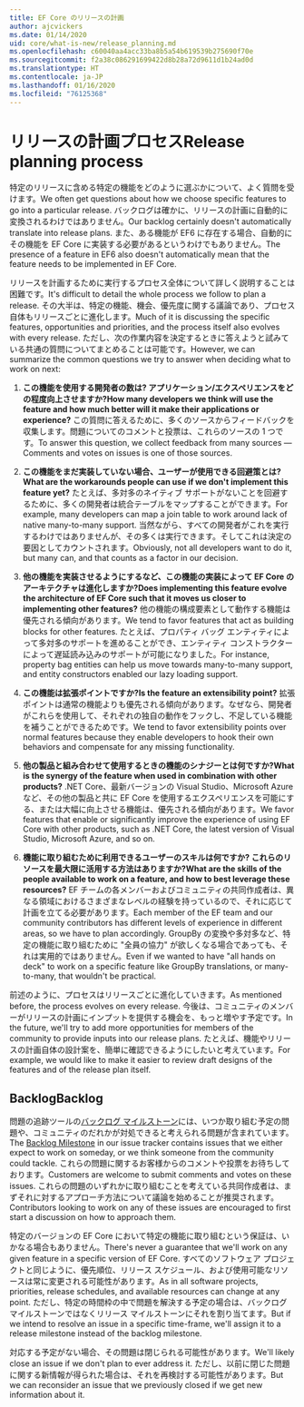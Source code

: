 ```yaml
---
title: EF Core のリリースの計画
author: ajcvickers
ms.date: 01/14/2020
uid: core/what-is-new/release_planning.md
ms.openlocfilehash: c60040aa4acc33ba8b5a54b619539b275690f70e
ms.sourcegitcommit: f2a38c086291699422d8b28a72d9611d1b24ad0d
ms.translationtype: HT
ms.contentlocale: ja-JP
ms.lasthandoff: 01/16/2020
ms.locfileid: "76125368"
---
```

# <a name="release-planning-process"></a><span data-ttu-id="68ff7-102">リリースの計画プロセス</span><span class="sxs-lookup"><span data-stu-id="68ff7-102">Release planning process</span></span>

<span data-ttu-id="68ff7-103">特定のリリースに含める特定の機能をどのように選ぶかについて、よく質問を受けます。</span><span class="sxs-lookup"><span data-stu-id="68ff7-103">We often get questions about how we choose specific features to go into a particular release.</span></span>
<span data-ttu-id="68ff7-104">バックログは確かに、リリースの計画に自動的に変換されるわけではありません。</span><span class="sxs-lookup"><span data-stu-id="68ff7-104">Our backlog certainly doesn't automatically translate into release plans.</span></span>
<span data-ttu-id="68ff7-105">また、ある機能が EF6 に存在する場合、自動的にその機能を EF Core に実装する必要があるというわけでもありません。</span><span class="sxs-lookup"><span data-stu-id="68ff7-105">The presence of a feature in EF6 also doesn't automatically mean that the feature needs to be implemented in EF Core.</span></span>

<span data-ttu-id="68ff7-106">リリースを計画するために実行するプロセス全体について詳しく説明することは困難です。</span><span class="sxs-lookup"><span data-stu-id="68ff7-106">It's difficult to detail the whole process we follow to plan a release.</span></span>
<span data-ttu-id="68ff7-107">その大半は、特定の機能、機会、優先度に関する議論であり、プロセス自体もリリースごとに進化します。</span><span class="sxs-lookup"><span data-stu-id="68ff7-107">Much of it is discussing the specific features, opportunities and priorities, and the process itself also evolves with every release.</span></span>
<span data-ttu-id="68ff7-108">ただし、次の作業内容を決定するときに答えようと試みている共通の質問についてまとめることは可能です。</span><span class="sxs-lookup"><span data-stu-id="68ff7-108">However, we can summarize the common questions we try to answer when deciding what to work on next:</span></span>

1. <span data-ttu-id="68ff7-109">**この機能を使用する開発者の数は? アプリケーション/エクスペリエンスをどの程度向上させますか?**</span><span class="sxs-lookup"><span data-stu-id="68ff7-109">**How many developers we think will use the feature and how much better will it make their applications or experience?**</span></span> <span data-ttu-id="68ff7-110">この質問に答えるために、多くのソースからフィードバックを収集します。問題についてのコメントと投票は、これらのソースの 1 つです。</span><span class="sxs-lookup"><span data-stu-id="68ff7-110">To answer this question, we collect feedback from many sources — Comments and votes on issues is one of those sources.</span></span>

2. <span data-ttu-id="68ff7-111">**この機能をまだ実装していない場合、ユーザーが使用できる回避策とは?**</span><span class="sxs-lookup"><span data-stu-id="68ff7-111">**What are the workarounds people can use if we don't implement this feature yet?**</span></span> <span data-ttu-id="68ff7-112">たとえば、多対多のネイティブ サポートがないことを回避するために、多くの開発者は統合テーブルをマップすることができます。</span><span class="sxs-lookup"><span data-stu-id="68ff7-112">For example, many developers can map a join table to work around lack of native many-to-many support.</span></span> <span data-ttu-id="68ff7-113">当然ながら、すべての開発者がこれを実行するわけではありませんが、その多くは実行できます。そしてこれは決定の要因としてカウントされます。</span><span class="sxs-lookup"><span data-stu-id="68ff7-113">Obviously, not all developers want to do it, but many can, and that counts as a factor in our decision.</span></span>

3. <span data-ttu-id="68ff7-114">**他の機能を実装させるようにするなど、この機能の実装によって EF Core のアーキテクチャは進化しますか?**</span><span class="sxs-lookup"><span data-stu-id="68ff7-114">**Does implementing this feature evolve the architecture of EF Core such that it moves us closer to implementing other features?**</span></span> <span data-ttu-id="68ff7-115">他の機能の構成要素として動作する機能は優先される傾向があります。</span><span class="sxs-lookup"><span data-stu-id="68ff7-115">We tend to favor features that act as building blocks for other features.</span></span> <span data-ttu-id="68ff7-116">たとえば、プロパティ バッグ エンティティによって多対多のサポートを進めることができ、エンティティ コンストラクターによって遅延読み込みのサポートが可能になりました。</span><span class="sxs-lookup"><span data-stu-id="68ff7-116">For instance, property bag entities can help us move towards many-to-many support, and entity constructors enabled our lazy loading support.</span></span>

4. <span data-ttu-id="68ff7-117">**この機能は拡張ポイントですか?**</span><span class="sxs-lookup"><span data-stu-id="68ff7-117">**Is the feature an extensibility point?**</span></span> <span data-ttu-id="68ff7-118">拡張ポイントは通常の機能よりも優先される傾向があります。なぜなら、開発者がこれらを使用して、それぞれの独自の動作をフックし、不足している機能を補うことができるためです。</span><span class="sxs-lookup"><span data-stu-id="68ff7-118">We tend to favor extensibility points over normal features because they enable developers to hook their own behaviors and compensate for any missing functionality.</span></span>

5. <span data-ttu-id="68ff7-119">**他の製品と組み合わせて使用するときの機能のシナジーとは何ですか?**</span><span class="sxs-lookup"><span data-stu-id="68ff7-119">**What is the synergy of the feature when used in combination with other products?**</span></span> <span data-ttu-id="68ff7-120">.NET Core、最新バージョンの Visual Studio、Microsoft Azure など、その他の製品と共に EF Core を使用するエクスペリエンスを可能にする、または大幅に向上させる機能は、優先される傾向があります。</span><span class="sxs-lookup"><span data-stu-id="68ff7-120">We favor features that enable or significantly improve the experience of using EF Core with other products, such as .NET Core, the latest version of Visual Studio, Microsoft Azure, and so on.</span></span>

6. <span data-ttu-id="68ff7-121">**機能に取り組むために利用できるユーザーのスキルは何ですか? これらのリソースを最大限に活用する方法はありますか?**</span><span class="sxs-lookup"><span data-stu-id="68ff7-121">**What are the skills of the people available to work on a feature, and how to best leverage these resources?**</span></span> <span data-ttu-id="68ff7-122">EF チームの各メンバーおよびコミュニティの共同作成者は、異なる領域におけるさまざまなレベルの経験を持っているので、それに応じて計画を立てる必要があります。</span><span class="sxs-lookup"><span data-stu-id="68ff7-122">Each member of the EF team and our community contributors has different levels of experience in different areas, so we have to plan accordingly.</span></span> <span data-ttu-id="68ff7-123">GroupBy の変換や多対多など、特定の機能に取り組むために "全員の協力" が欲しくなる場合であっても、それは実用的ではありません。</span><span class="sxs-lookup"><span data-stu-id="68ff7-123">Even if we wanted to have "all hands on deck" to work on a specific feature like GroupBy translations, or many-to-many, that wouldn't be practical.</span></span>

<span data-ttu-id="68ff7-124">前述のように、プロセスはリリースごとに進化していきます。</span><span class="sxs-lookup"><span data-stu-id="68ff7-124">As mentioned before, the process evolves on every release.</span></span>
<span data-ttu-id="68ff7-125">今後は、コミュニティのメンバーがリリースの計画にインプットを提供する機会を、もっと増やす予定です。</span><span class="sxs-lookup"><span data-stu-id="68ff7-125">In the future, we'll try to add more opportunities for members of the community to provide inputs into our release plans.</span></span>
<span data-ttu-id="68ff7-126">たとえば、機能やリリースの計画自体の設計案を、簡単に確認できるようにしたいと考えています。</span><span class="sxs-lookup"><span data-stu-id="68ff7-126">For example, we would like to make it easier to review draft designs of the features and of the release plan itself.</span></span>

## <a name="backlog"></a><span data-ttu-id="68ff7-127">Backlog</span><span class="sxs-lookup"><span data-stu-id="68ff7-127">Backlog</span></span>

<span data-ttu-id="68ff7-128">問題の追跡ツールの[バックログ マイルストーン](https://github.com/aspnet/EntityFrameworkCore/issues?q=is%3Aopen+is%3Aissue+milestone%3ABacklog+sort%3Areactions-%2B1-desc)には、いつか取り組む予定の問題や、コミュニティのだれかが対処できると考えられる問題が含まれています。</span><span class="sxs-lookup"><span data-stu-id="68ff7-128">The [Backlog Milestone](https://github.com/aspnet/EntityFrameworkCore/issues?q=is%3Aopen+is%3Aissue+milestone%3ABacklog+sort%3Areactions-%2B1-desc) in our issue tracker contains issues that we either expect to work on someday, or we think someone from the community could tackle.</span></span>
<span data-ttu-id="68ff7-129">これらの問題に関するお客様からのコメントや投票をお待ちしております。</span><span class="sxs-lookup"><span data-stu-id="68ff7-129">Customers are welcome to submit comments and votes on these issues.</span></span>
<span data-ttu-id="68ff7-130">これらの問題のいずれかに取り組むことを考えている共同作成者は、まずそれに対するアプローチ方法について議論を始めることが推奨されます。</span><span class="sxs-lookup"><span data-stu-id="68ff7-130">Contributors looking to work on any of these issues are encouraged to first start a discussion on how to approach them.</span></span>

<span data-ttu-id="68ff7-131">特定のバージョンの EF Core において特定の機能に取り組むという保証は、いかなる場合もありません。</span><span class="sxs-lookup"><span data-stu-id="68ff7-131">There's never a guarantee that we'll work on any given feature in a specific version of EF Core.</span></span>
<span data-ttu-id="68ff7-132">すべてのソフトウェア プロジェクトと同じように、優先順位、リリース スケジュール、および使用可能なリソースは常に変更される可能性があります。</span><span class="sxs-lookup"><span data-stu-id="68ff7-132">As in all software projects, priorities, release schedules, and available resources can change at any point.</span></span>
<span data-ttu-id="68ff7-133">ただし、特定の時間枠の中で問題を解決する予定の場合は、バックログ マイルストーンではなくリリース マイルストーンにそれを割り当てます。</span><span class="sxs-lookup"><span data-stu-id="68ff7-133">But if we intend to resolve an issue in a specific time-frame, we'll assign it to a release milestone instead of the backlog milestone.</span></span>

<span data-ttu-id="68ff7-134">対応する予定がない場合、その問題は閉じられる可能性があります。</span><span class="sxs-lookup"><span data-stu-id="68ff7-134">We'll likely close an issue if we don't plan to ever address it.</span></span>
<span data-ttu-id="68ff7-135">ただし、以前に閉じた問題に関する新情報が得られた場合は、それを再検討する可能性があります。</span><span class="sxs-lookup"><span data-stu-id="68ff7-135">But we can reconsider an issue that we previously closed if we get new information about it.</span></span>
